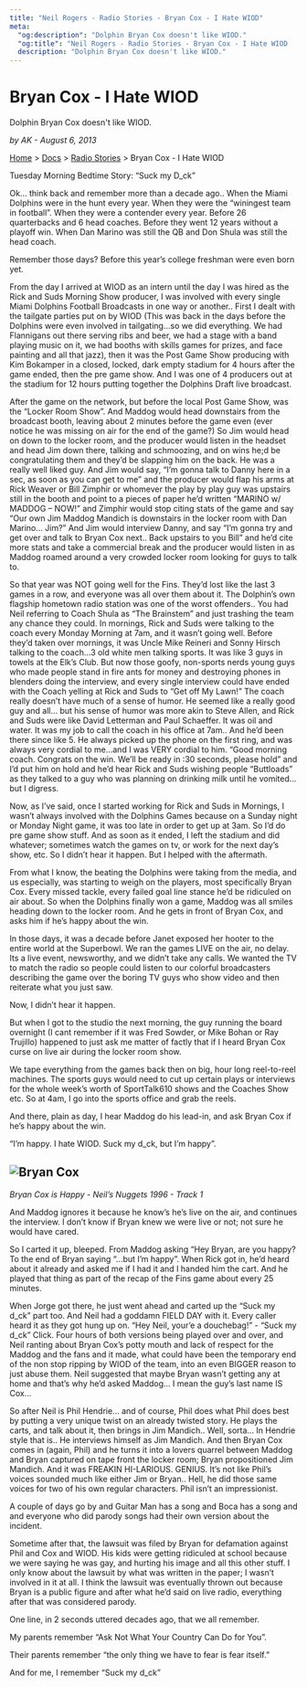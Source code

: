 ```yaml
---
title: "Neil Rogers - Radio Stories - Bryan Cox - I Hate WIOD"
meta:
  "og:description": "Dolphin Bryan Cox doesn't like WIOD."
  "og:title": "Neil Rogers - Radio Stories - Bryan Cox - I Hate WIOD    "
  description: "Dolphin Bryan Cox doesn't like WIOD."
---
```


# Bryan Cox - I Hate WIOD

Dolphin Bryan Cox doesn't like WIOD.

_by AK - August 6, 2013_

[Home](https://neilrogers.org/) > [Docs](https://neilrogers.org/docs) > [Radio Stories](https://neilrogers.org/docs/radio-stories) > Bryan Cox - I Hate WIOD

Tuesday Morning Bedtime Story: “Suck my D_ck”

Ok… think back and remember more than a decade ago.. When the Miami Dolphins were in the hunt every year. When they were the “winingest team in football”. When they were a contender every year. Before 26 quarterbacks and 6 head coaches. Before they went 12 years without a playoff win. When Dan Marino was still the QB and Don Shula was still the head coach.

Remember those days? Before this year’s college freshman were even born yet.

From the day I arrived at WIOD as an intern until the day I was hired as the Rick and Suds Morning Show producer, I was involved with every single Miami Dolphins Football Broadcasts in one way or another.. First I dealt with the tailgate parties put on by WIOD (This was back in the days before the Dolphins were even involved in tailgating…so we did everything. We had Flannigans out there serving ribs and beer, we had a stage with a band playing music on it, we had booths with skills games for prizes, and face painting and all that jazz), then it was the Post Game Show producing with Kim Bokamper in a closed, locked, dark empty stadium for 4 hours after the game ended, then the pre game show. And I was one of 4 producers out at the stadium for 12 hours putting together the Dolphins Draft live broadcast.

After the game on the network, but before the local Post Game Show, was the “Locker Room Show”. And Maddog would head downstairs from the broadcast booth, leaving about 2 minutes before the game even (ever notice he was missing on air for the end of the game?) So Jim would head on down to the locker room, and the producer would listen in the headset and head Jim down there, talking and schmoozing, and on wins he;d be congratulating them and they’d be slapping him on the back. He was a really well liked guy. And Jim would say, “I’m gonna talk to Danny here in a sec, as soon as you can get to me” and the producer would flap his arms at Rick Weaver or Bill Zimphir or whomever the play by play guy was upstairs still in the booth and point to a pieces of paper he’d written “MARINO w/ MADDOG – NOW!” and Zimphir would stop citing stats of the game and say “Our own Jim Maddog Mandich is downstairs in the locker room with Dan Marino… Jim?” And Jim would interview Danny, and say “I’m gonna try and get over and talk to Bryan Cox next.. Back upstairs to you Bill” and he’d cite more stats and take a commercial break and the producer would listen in as Maddog roamed around a very crowded locker room looking for guys to talk to.

So that year was NOT going well for the Fins. They’d lost like the last 3 games in a row, and everyone was all over them about it. The Dolphin’s own flagship hometown radio station was one of the worst offenders.. You had Neil referring to Coach Shula as “The Brainstem” and just trashing the team any chance they could. In mornings, Rick and Suds were talking to the coach every Monday Morning at 7am, and it wasn’t going well. Before they’d taken over mornings, it was Uncle Mike Reineri and Sonny Hirsch talking to the coach…3 old white men talking sports. It was like 3 guys in towels at the Elk’s Club. But now those goofy, non-sports nerds young guys who made people stand in fire ants for money and destroying phones in blenders doing the interview, and every single interview could have ended with the Coach yelling at Rick and Suds to “Get off My Lawn!” The coach really doesn’t have much of a sense of humor. He seemed like a really good guy and all… but his sense of humor was more akin to Steve Allen, and Rick and Suds were like David Letterman and Paul Schaeffer. It was oil and water. It was my job to call the coach in his office at 7am.. And he’d been there since like 5. He always picked up the phone on the first ring, and was always very cordial to me…and I was VERY cordial to him. “Good morning coach. Congrats on the win. We’ll be ready in :30 seconds, please hold” and I’d put him on hold and he’d hear Rick and Suds wishing people “Buttloads” as they talked to a guy who was planning on drinking milk until he vomited… but I digress.

Now, as I’ve said, once I started working for Rick and Suds in Mornings, I wasn’t always involved with the Dolphins Games because on a Sunday night or Monday Night game, it was too late in order to get up at 3am. So I’d do pre game show stuff. And as soon as it ended, I left the stadium and did whatever; sometimes watch the games on tv, or work for the next day’s show, etc. So I didn’t hear it happen. But I helped with the aftermath.

From what I know, the beating the Dolphins were taking from the media, and us especially, was starting to weigh on the players, most specifically Bryan Cox. Every missed tackle, every failed goal line stance he’d be ridiculed on air about. So when the Dolphins finally won a game, Maddog was all smiles heading down to the locker room. And he gets in front of Bryan Cox, and asks him if he’s happy about the win.

In those days, it was a decade before Janet exposed her hooter to the entire world at the Superbowl. We ran the games LIVE on the air, no delay. Its a live event, newsworthy, and we didn’t take any calls. We wanted the TV to match the radio so people could listen to our colorful broadcasters describing the game over the boring TV guys who show video and then reiterate what you just saw.

Now, I didn’t hear it happen.

But when I got to the studio the next morning, the guy running the board overnight (I cant remember if it was Fred Sowder, or Mike Bohan or Ray Trujillo) happened to just ask me matter of factly that if I heard Bryan Cox curse on live air during the locker room show.

We tape everything from the games back then on big, hour long reel-to-reel machines. The sports guys would need to cut up certain plays or interviews for the whole week’s worth of SportTalk610 shows and the Coaches Show etc. So at 4am, I go into the sports office and grab the reels.

And there, plain as day, I hear Maddog do his lead-in, and ask Bryan Cox if he’s happy about the win.

“I’m happy. I hate WIOD. Suck my d_ck, but I’m happy”.

## ![Bryan Cox](https://neilrogers.org/src/assets/bryan-cox.jpg)

_Bryan Cox is Happy - Neil’s Nuggets 1996 - Track 1_

And Maddog ignores it because he know’s he’s live on the air, and continues the interview. I don’t know if Bryan knew we were live or not; not sure he would have cared.

So I carted it up, bleeped. From Maddog asking “Hey Bryan, are you happy? To the end of Bryan saying “…but I’m happy”. When Rick got in, he’d heard about it already and asked me if I had it and I handed him the cart. And he played that thing as part of the recap of the Fins game about every 25 minutes.

When Jorge got there, he just went ahead and carted up the “Suck my d_ck” part too. And Neil had a goddamn FIELD DAY with it. Every caller heard it as they got hung up on. “Hey Neil, your’e a douchebag!” - “Suck my d_ck” Click. Four hours of both versions being played over and over, and Neil ranting about Bryan Cox’s potty mouth and lack of respect for the Maddog and the fans and it made, what could have been the temporary end of the non stop ripping by WIOD of the team, into an even BIGGER reason to just abuse them. Neil suggested that maybe Bryan wasn’t getting any at home and that’s why he’d asked Maddog… I mean the guy’s last name IS Cox…

So after Neil is Phil Hendrie… and of course, Phil does what Phil does best by putting a very unique twist on an already twisted story. He plays the carts, and talk about it, then brings in Jim Mandich.. Well, sorta… In Hendrie style that is.. He interviews himself as Jim Mandich. And then Bryan Cox comes in (again, Phil) and he turns it into a lovers quarrel between Maddog and Bryan captured on tape front the locker room; Bryan propositioned Jim Mandich. And it was FREAKIN HI-LARIOUS. GENIUS. It’s not like Phil’s voices sounded much like either Jim or Bryan.. Hell, he did those same voices for two of his own regular characters. Phil isn’t an impressionist.

A couple of days go by and Guitar Man has a song and Boca has a song and and everyone who did parody songs had their own version about the incident.

Sometime after that, the lawsuit was filed by Bryan for defamation against Phil and Cox and WIOD. His kids were getting ridiculed at school because we were saying he was gay, and hurting his image and all this other stuff. I only know about the lawsuit by what was written in the paper; I wasn’t involved in it at all. I think the lawsuit was eventually thrown out because Bryan is a public figure and after what he’d said on live radio, everything after that was considered parody.

One line, in 2 seconds uttered decades ago, that we all remember.

My parents remember “Ask Not What Your Country Can Do for You”.

Their parents remember “the only thing we have to fear is fear itself.”

And for me, I remember “Suck my d_ck”